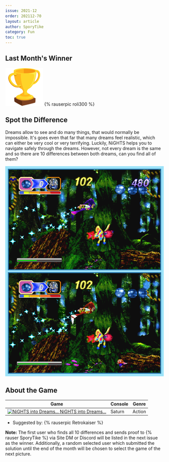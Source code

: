 ```yaml
---
issue: 2021-12
order: 202112-70
layout: article
author: SporyTike
category: Fun
toc: true
---
```


## Last Month's Winner

<div class="bingo-winner">
  <img class="bingo-trophy" src="../../img/trophy.png" alt="trophy" />
  {% rauserpic roli300 %}
</div>

## Spot the Difference

Dreams allow to see and do many things, that would normally be impossible. It's goes even that far that many dreams feel realistic, which can either be very cool or very terrifying. Luckily, NiGHTS helps you to navigate safely through the dreams. However, not every dream is the same and so there are 10 differences between both dreams, can you find all of them?

![spot the difference](img/Fun/SpotTheDifference.png)

## About the Game

| Game                                                                                                                                                                                                                                                     | Console | Genre  |
| -------------------------------------------------------------------------------------------------------------------------------------------------------------------------------------------------------------------------------------------------------- | ------- | ------ |
| <a class="gameicon-link" href="https://retroachievements.org/game/14527" target="_blank" rel="noopener"> <img class="gameicon" src="https://retroachievements.org/Images/041124.png" alt="NiGHTS into Dreams..."> <span>NiGHTS into Dreams...</span></a> | Saturn  | Action |


* Suggested by: {% rauserpic Retrokaiser %}

**Note:** The first user who finds all 10 differences and sends proof to {% rauser SporyTike %} via Site DM or Discord will be listed in the next issue as the winner. Additionally, a random selected user which submitted the solution until the end of the month will be chosen to select the game of the next picture.
